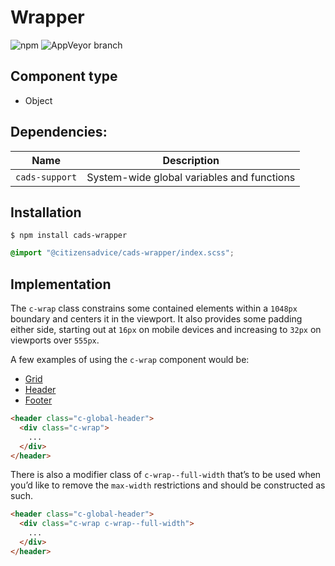 # Wrapper

![npm](https://img.shields.io/npm/v/:package.svg)
![AppVeyor branch](https://img.shields.io/appveyor/ci/:user/:repo/:branch.svg)

## Component type

- Object

## Dependencies:

| Name           | Description                                |
| -------------- | ------------------------------------------ |
| `cads-support` | System-wide global variables and functions |

## Installation

```
$ npm install cads-wrapper
```

```scss
@import "@citizensadvice/cads-wrapper/index.scss";
```

## Implementation

The `c-wrap` class constrains some contained elements within a `1048px` boundary and centers it in the viewport. It also provides some padding either side, starting out at `16px` on mobile devices and increasing to `32px` on viewports over `555px`.

A few examples of using the `c-wrap` component would be:

- [Grid]()
- [Header]()
- [Footer]()

<!-- prettier-ignore-start -->
```html
<header class="c-global-header">
  <div class="c-wrap">
    ...
  </div>
</header>
```
<!-- prettier-ignore-end -->

There is also a modifier class of `c-wrap--full-width` that’s to be used when you’d like to remove the `max-width` restrictions and should be constructed as such.

<!-- prettier-ignore-start -->
```html
<header class="c-global-header">
  <div class="c-wrap c-wrap--full-width">
    ...
  </div>
</header>
```
<!-- prettier-ignore-end -->
